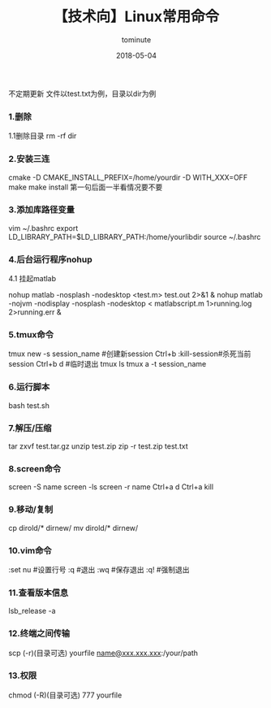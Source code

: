 ﻿---
layout:     post
title:      【技术向】Linux常用命令
date:       2018-05-04
author:     tominute
header-img: img/post-bg-android.jpg
catalog: true
tags:
    - Linux
---

不定期更新
文件以test.txt为例，目录以dir为例
### 1.删除
1.1删除目录
rm -rf dir

### 2.安装三连
cmake -D CMAKE_INSTALL_PREFIX=/home/yourdir -D WITH_XXX=OFF
make 
make install
第一句后面一半看情况要不要

### 3.添加库路径变量
vim ~/.bashrc
export LD_LIBRARY_PATH=$LD_LIBRARY_PATH:/home/yourlibdir
source ~/.bashrc
### 4.后台运行程序nohup
4.1 挂起matlab

nohup matlab -nosplash -nodesktop <test.m> test.out 2>&1 &
nohup matlab -nojvm -nodisplay -nosplash -nodesktop < matlabscript.m 1>running.log 2>running.err &

### 5.tmux命令

tmux new -s session_name #创建新session 
Ctrl+b :kill-session#杀死当前session 
Ctrl+b d #临时退出
tmux ls
tmux a -t session_name

### 6.运行脚本
bash test.sh
### 7.解压/压缩
tar zxvf test.tar.gz 
unzip test.zip
zip -r test.zip test.txt
### 8.screen命令

screen -S name
screen -ls
screen -r name
Ctrl+a d
Ctrl+a kill
### 9.移动/复制
cp dirold/* dirnew/
mv dirold/* dirnew/
### 10.vim命令
:set nu #设置行号
:q #退出
:wq #保存退出
:q! #强制退出
### 11.查看版本信息
lsb_release -a
### 12.终端之间传输
scp (-r)(目录可选) yourfile name@xxx.xxx.xxx:/your/path
### 13.权限
chmod (-R)(目录可选) 777 yourfile

